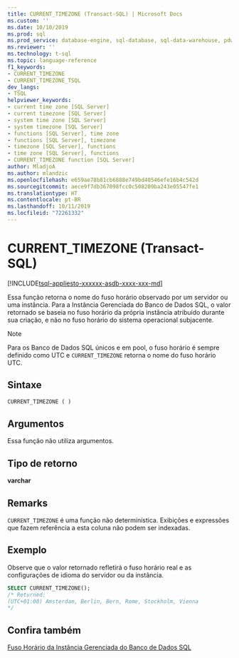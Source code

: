 ```yaml
---
title: CURRENT_TIMEZONE (Transact-SQL) | Microsoft Docs
ms.custom: ''
ms.date: 10/10/2019
ms.prod: sql
ms.prod_service: database-engine, sql-database, sql-data-warehouse, pdw
ms.reviewer: ''
ms.technology: t-sql
ms.topic: language-reference
f1_keywords:
- CURRENT_TIMEZONE
- CURRENT_TIMEZONE_TSQL
dev_langs:
- TSQL
helpviewer_keywords:
- current time zone [SQL Server]
- current timezone [SQL Server]
- system time zone [SQL Server]
- system timezone [SQL Server]
- functions [SQL Server], time zone
- functions [SQL Server], timezone
- timezone [SQL Server], functions
- time zone [SQL Server], functions
- CURRENT_TIMEZONE function [SQL Server]
author: MladjoA
ms.author: mlandzic
ms.openlocfilehash: e659ae78b81cb6888e749bd40546efe16b4c542d
ms.sourcegitcommit: aece9f7db367098fcc0c508209ba243e05547fe1
ms.translationtype: HT
ms.contentlocale: pt-BR
ms.lasthandoff: 10/11/2019
ms.locfileid: "72261332"
---
```

# <a name="current_timezone-transact-sql"></a>CURRENT_TIMEZONE (Transact-SQL)

[!INCLUDE[tsql-appliesto-xxxxxx-asdb-xxxx-xxx-md](../../includes/tsql-appliesto-xxxxxx-asdb-xxxx-xxx-md.md)]

Essa função retorna o nome do fuso horário observado por um servidor ou uma instância. Para a Instância Gerenciada do Banco de Dados SQL, o valor retornado se baseia no fuso horário da própria instância atribuído durante sua criação, e não no fuso horário do sistema operacional subjacente.
  
> [!NOTE]  
> Para os Banco de Dados SQL únicos e em pool, o fuso horário é sempre definido como UTC e `CURRENT_TIMEZONE` retorna o nome do fuso horário UTC.
  
## <a name="syntax"></a>Sintaxe  
  
```sql
CURRENT_TIMEZONE ( )  
```
  
## <a name="arguments"></a>Argumentos

Essa função não utiliza argumentos.
  
## <a name="return-type"></a>Tipo de retorno  

**varchar**
  
## <a name="remarks"></a>Remarks  

`CURRENT_TIMEZONE` é uma função não determinística. Exibições e expressões que fazem referência a esta coluna não podem ser indexadas.
  
## <a name="example"></a>Exemplo

Observe que o valor retornado refletirá o fuso horário real e as configurações de idioma do servidor ou da instância.

```sql
SELECT CURRENT_TIMEZONE();  
/* Returned:  
(UTC+01:00) Amsterdam, Berlin, Bern, Rome, Stockholm, Vienna 
*/
```  
  
## <a name="see-also"></a>Confira também

[Fuso Horário da Instância Gerenciada do Banco de Dados SQL](https://docs.microsoft.com/azure/sql-database/sql-database-managed-instance-timezone)
